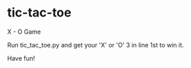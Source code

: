 # tic-tac-toe
X - O Game

Run tic_tac_toe.py and get your 'X' or 'O' 3 in line 1st to win it.

Have fun!
